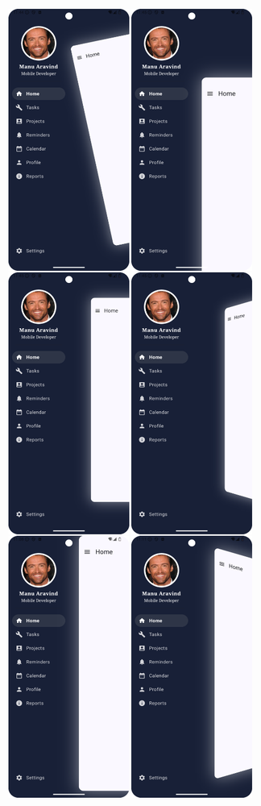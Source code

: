 <img src ="screens/screen1.png" width="240" height="520">  <img src ="screens/screen2.png" width="240" height="520">
<img src ="screens/screen3.png" width="240" height="520">  <img src ="screens/screen4.png" width="240" height="520">
<img src ="screens/screen5.png" width="240" height="520">  <img src ="screens/screen6.png" width="240" height="520">
